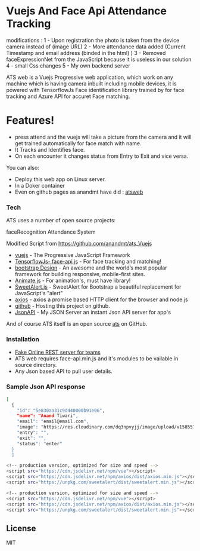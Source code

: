 # Vuejs And Face Api Attendance Tracking



modifications :
            1 - Upon registration the photo is taken from the device camera instead of (image URL)
            2 - More attendance data added (Current Timestamp and email address (binded in the html) )
            3 - Removed faceExpressionNet from the JavaScript because it is useless in our solution
            4 - small Css changes
            5 - My own backend server   

ATS web is a Vuejs Progressive web application, which work on any machine which is having camera inbuilt including mobile devices, it is powered with TensorflowJs Face identification library trained by  for face tracking and Azure API for accuret Face matching.


# Features!

  - press attend and the vuejs will take a picture from the camera and it will get trained automatically for face match with name.
  - It Tracks and Identifies face.
  - On each encounter it changes status from Entry to Exit and vice versa.


You can also:
  - Deploy this web app on Linux server.
  - In a Doker container
  - Even on github pages as anandmt have did : [atsweb](https://anandmt.github.io/)


### Tech

ATS uses a number of open source projects:

faceRecognition Attendance System

  Modified Script from  https://github.com/anandmt/ats_Vuejs
* [vuejs](https://vuejs.org/) - The Progressive JavaScript Framework
* [TensorflowJs- face-api.js](https://itnext.io/face-api-js-javascript-api-for-face-recognition-in-the-browser-with-tensorflow-js-bcc2a6c4cf07) - For face tracking and matching!
* [bootstrap Design](https://getbootstrap.com/docs/4.0/getting-started/introduction/) - An awesome and the world’s most popular framework for building responsive, mobile-first sites.
* [Animate.js](https://daneden.github.io/animate.css/) - For animation's, must have library!
* [SweetAlert.js](https://lipis.github.io/bootstrap-sweetalert/) - SweetAlert for Bootstrap a beautiful replacement for JavaScript's "alert"
* [axios](https://github.com/axios/axios) - axios a promise based HTTP client for the browser and node.js
* [github](https://anandmt.github.io/) - Hosting this project on github.
* [JsonAPI](https://my-json-server.typicode.com/anandmt/jsondb/users) - My JSON Server an instant Json API server for app's

And of course ATS itself is an open source [ats](https://github.com/anandmt/ats_Vuejs) on GitHub.

### Installation

- [Fake Online REST server for teams](https://my-json-server.typicode.com/anandmt/jsondb/users)
- ATS web requires face-api.min.js and it's modules to be vailable in source directory.
- Any Json based API to pull user details.

### Sample Json API response
```sh
[
  {
    "id": "5e830aa31c9d440000b91e06",
    "name": "Anand Tiwari",
    "email": "email@email.com", 
    "image": "https://res.cloudinary.com/dq3npvyjj/image/upload/v1585571840/anand_lnkdn_yzmu5g.jpg",
    "entry": "",
    "exit": "",
    "status": "enter"
  }
  ]
```

```sh
<!-- production version, optimized for size and speed -->
<script src="https://cdn.jsdelivr.net/npm/vue"></script>
<script src="https://cdn.jsdelivr.net/npm/axios/dist/axios.min.js"></script>
<script src="https://unpkg.com/sweetalert/dist/sweetalert.min.js"></script>

```

```sh
<!-- production version, optimized for size and speed -->
<script src="https://cdn.jsdelivr.net/npm/vue"></script>
<script src="https://cdn.jsdelivr.net/npm/axios/dist/axios.min.js"></script>
<script src="https://unpkg.com/sweetalert/dist/sweetalert.min.js"></script>

```

License
----

MIT

